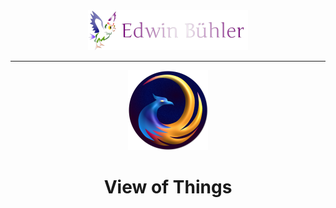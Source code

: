 <div id="header" align="center">
  <img src="https://github.com/View-Of-Things/.github/blob/main/logo_edwin_buehler.png" height="64"/>
  <hr>
  <img src="https://github.com/View-Of-Things/.github/blob/main/logo.png" width="128" height="128"/>
   
  # View of Things
</div>

